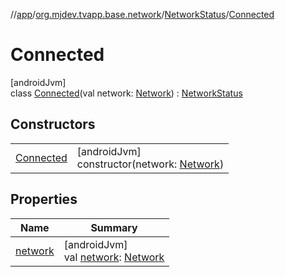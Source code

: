 //[app](../../../../index.md)/[org.mjdev.tvapp.base.network](../../index.md)/[NetworkStatus](../index.md)/[Connected](index.md)

# Connected

[androidJvm]\
class [Connected](index.md)(val network: [Network](https://developer.android.com/reference/kotlin/android/net/Network.html)) : [NetworkStatus](../index.md)

## Constructors

| | |
|---|---|
| [Connected](-connected.md) | [androidJvm]<br>constructor(network: [Network](https://developer.android.com/reference/kotlin/android/net/Network.html)) |

## Properties

| Name | Summary |
|---|---|
| [network](network.md) | [androidJvm]<br>val [network](network.md): [Network](https://developer.android.com/reference/kotlin/android/net/Network.html) |
